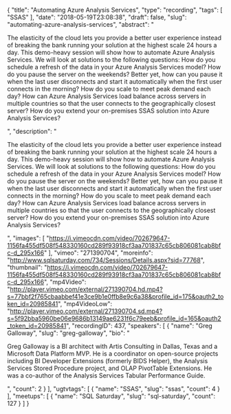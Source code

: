 {
  "title": "Automating Azure Analysis Services",
  "type": "recording",
  "tags": [
    "SSAS"
  ],
  "date": "2018-05-19T23:08:38",
  "draft": false,
  "slug": "automating-azure-analysis-services",
  "abstract": "<p>The elasticity of the cloud lets you provide a better user experience instead of breaking the bank running your solution at the highest scale 24 hours a day. This demo-heavy session will show how to automate Azure Analysis Services. We will look at solutions to the following questions: How do you schedule a refresh of the data in your Azure Analysis Services model? How do you pause the server on the weekends? Better yet, how can you pause it when the last user disconnects and start it automatically when the first user connects in the morning? How do you scale to meet peak demand each day? How can Azure Analysis Services load balance across servers in multiple countries so that the user connects to the geographically closest server? How do you extend your on-premises SSAS solution into Azure Analysis Services?</p>",
  "description": "<p>The elasticity of the cloud lets you provide a better user experience instead of breaking the bank running your solution at the highest scale 24 hours a day. This demo-heavy session will show how to automate Azure Analysis Services. We will look at solutions to the following questions: How do you schedule a refresh of the data in your Azure Analysis Services model? How do you pause the server on the weekends? Better yet, how can you pause it when the last user disconnects and start it automatically when the first user connects in the morning? How do you scale to meet peak demand each day? How can Azure Analysis Services load balance across servers in multiple countries so that the user connects to the geographically closest server? How do you extend your on-premises SSAS solution into Azure Analysis Services?</p>",
  "images": [
    "https://i.vimeocdn.com/video/702679647-1156fa455df508f548330160cd289f93918cf3aa701837c65cb806081cab8bfc-d_295x166"
  ],
  "vimeo": "271390704",
  "moreinfo": "http://www.sqlsaturday.com/734/Sessions/Details.aspx?sid=77768",
  "thumbnail": "https://i.vimeocdn.com/video/702679647-1156fa455df508f548330160cd289f93918cf3aa701837c65cb806081cab8bfc-d_295x166",
  "mp4Video": "http://player.vimeo.com/external/271390704.hd.mp4?s=77bbf2f765cbaabbef41e3ce9b1e0ffb8e9c6a38&profile_id=175&oauth2_token_id=20985841",
  "mp4VideoLow": "http://player.vimeo.com/external/271390704.sd.mp4?s=5f92bba5960be06e9686b13149ae6231f6c79eeb&profile_id=165&oauth2_token_id=20985841",
  "recordingID": 437,
  "speakers": [
    {
      "name": "Greg Galloway",
      "slug": "greg-galloway",
      "bio": "<p>Greg Galloway is a BI architect with Artis Consulting in Dallas, Texas and a Microsoft Data Platform MVP. He is a coordinator on open-source projects including BI Developer Extensions (formerly BIDS Helper), the Analysis Services Stored Procedure project, and OLAP PivotTable Extensions. He was a co-author of the Analysis Services Tabular Performance Guide.</p>",
      "count": 2
    }
  ],
  "ugtvtags": [
    {
      "name": "SSAS",
      "slug": "ssas",
      "count": 4
    }
  ],
  "meetups": [
    {
      "name": "SQL Saturday",
      "slug": "sql-saturday",
      "count": 127
    }
  ]
}
